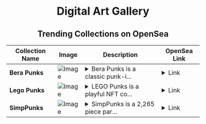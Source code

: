 <div align="center">

# Digital Art Gallery

## Trending Collections on OpenSea

| Collection Name                       | Image                                                                                     | Description                       | OpenSea Link                                                                                          |
|---------------------------------------|-------------------------------------------------------------------------------------------|-----------------------------------|--------------------------------------------------------------------------------------------------------|
| **Bera Punks** | ![Image](https://i.seadn.io/s/raw/files/998b507416d66daf585aab189cd2382a.png?w=500&auto=format?w=200&auto=format) | <details><summary>Bera Punks is a classic punk-i...</summary>Bera Punks is a classic punk-inspired NFT collection on Berachain, combining the raw energy of OG punks with the unique spirit of the Bera ecosystem.</details> | <details><summary>Link</summary>[Bera Punks](https://opensea.io/collection/bera-punks-139)</details> |
| **Lego Punks** | ![Image](https://i.seadn.io/s/raw/files/40d50881268959b4a61f23c36cf33d41.gif?w=500&auto=format?w=200&auto=format) | <details><summary>LEGO Punks is a playful NFT co...</summary>LEGO Punks is a playful NFT collection that reimagines the punk aesthetic using iconic LEGO-inspired designs, combining creativity, nostalgia, and rebellious spirit in every piece.</details> | <details><summary>Link</summary>[Lego Punks](https://opensea.io/collection/lego-punks-311)</details> |
| **SimpPunks** | ![Image](https://i.seadn.io/s/raw/files/757a8b97f377d83c6f2b45da7dca1947.png?w=500&auto=format?w=200&auto=format) | <details><summary>SimpPunks is a 2,265 piece par...</summary>SimpPunks is a 2,265 piece parody collection celebrating the backbone of animated sitcoms, and the heart of web3.</details> | <details><summary>Link</summary>[SimpPunks](https://opensea.io/collection/simppunks-68)</details> |

</div>